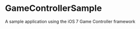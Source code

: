 GameControllerSample
====================

A sample application using the iOS 7 Game Controller framework
